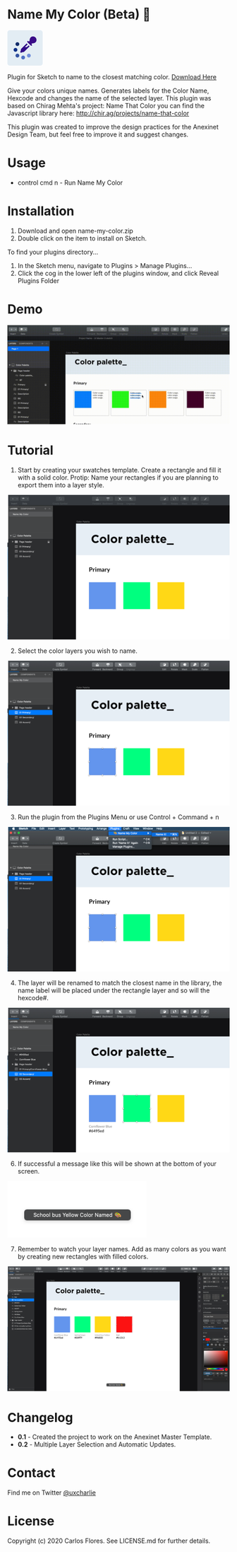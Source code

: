 # Name My Color (Beta) 🎨

![name-my-color](https://github.com/carlosflrg/name-my-color/blob/master/NameMyColor.sketchplugin/Contents/Sketch/icon.png?raw=true)

Plugin for Sketch to name to the closest matching color. <a href="https://github.com/carlosflrg/name-my-color/raw/master/versions/name-my-color-0.3.zip">Download Here</a>

Give your colors unique names. Generates labels for the Color Name, Hexcode and changes the name of the selected layer.
This plugin was based on Chirag Mehta's project: Name That Color you can find the Javascript library here: http://chir.ag/projects/name-that-color

This plugin was created to improve the design practices for the Anexinet Design Team, but feel free to improve it and suggest changes.

# Usage

* control cmd n - Run Name My Color

# Installation

1. Download and open name-my-color.zip
2. Double click on the item to install on Sketch.

To find your plugins directory...

1. In the Sketch menu, navigate to Plugins > Manage Plugins...
2. Click the cog in the lower left of the plugins window, and click Reveal Plugins Folder

# Demo

![name-my-color](https://github.com/carlosflrg/name-my-color/blob/master/images/demo.gif?raw=true)


# Tutorial

1. Start by creating your swatches template. Create a rectangle and fill it with a solid color. 
Protip: Name your rectangles if you are planning to export them into a layer style. 

![name-my-color](https://github.com/carlosflrg/name-my-color/blob/master/images/01.png?raw=true)

2. Select the color layers you wish to name.

![name-my-color](https://github.com/carlosflrg/name-my-color/blob/master/images/02.png?raw=true)

3. Run the plugin from the Plugins Menu or use Control + Command + n

![name-my-color](https://github.com/carlosflrg/name-my-color/blob/master/images/03.png?raw=true)

4. The layer will be renamed to match the closest name in the library, the name label will be placed under the rectangle layer and so will the hexcode#.

![name-my-color](https://github.com/carlosflrg/name-my-color/blob/master/images/04.png?raw=true)

6. If successful a message like this will be shown at the bottom of your screen.

![name-my-color](https://github.com/carlosflrg/name-my-color/blob/master/images/06.png?raw=true)

7. Remember to watch your layer names. Add as many colors as you want by creating new rectangles with filled colors.

![name-my-color](https://github.com/carlosflrg/name-my-color/blob/master/images/09.png?raw=true)


# Changelog
* **0.1** - Created the project to work on the Anexinet Master Template.
* **0.2** - Multiple Layer Selection and Automatic Updates.

# Contact

Find me on Twitter <a class="twitter-follow-button" href="https://twitter.com/uxcharlie">@uxcharlie</a>

# License

Copyright (c) 2020 Carlos Flores. See LICENSE.md for further details.

